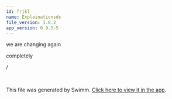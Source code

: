 ```yaml
---
id: frjkl
name: Explainationsds
file_version: 1.0.2
app_version: 0.9.5-5
---
```


we are changing again

completely

/




<br/>

This file was generated by Swimm. [Click here to view it in the app](http://localhost:5000/repos/Z2l0aHViJTNBJTNBVG9tSGFua3MlM0ElM0Fqam9vbm4x/docs/frjkl).